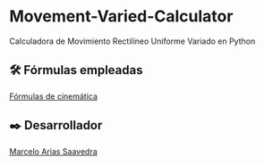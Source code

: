 # Movement-Varied-Calculator
Calculadora de Movimiento Rectilíneo Uniforme Variado en Python

## 🛠️ Fórmulas empleadas
[Fórmulas de cinemática](https://es.khanacademy.org/science/physics/one-dimensional-motion/kinematic-formulas/a/what-are-the-kinematic-formulas)

## ✒️ Desarrollador
[Marcelo Arias Saavedra](https://360macky.blogspot.com/)
